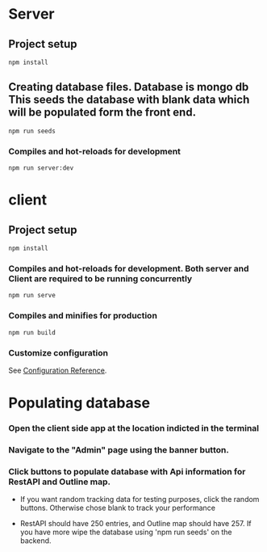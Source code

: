 # Server

## Project setup
```
npm install
```

## Creating database files. Database is mongo db This seeds the database with blank data which will be populated form the front end.
```
npm run seeds
```

### Compiles and hot-reloads for development
```
npm run server:dev
```



# client

## Project setup
```
npm install
```

### Compiles and hot-reloads for development. Both server and Client are required to be running concurrently
```
npm run serve
```

### Compiles and minifies for production
```
npm run build
```

### Customize configuration
See [Configuration Reference](https://cli.vuejs.org/config/).


# Populating database


### Open the client side app at the location indicted in the terminal

### Navigate to the "Admin" page using the banner button.

### Click buttons to populate database with Api information for RestAPI and Outline map.

* If you want random tracking data for testing purposes, click the random buttons. Otherwise chose blank to track your performance

* RestAPI should have 250 entries, and Outline map should have 257. If you have more wipe the database using 'npm run seeds' on the backend.
